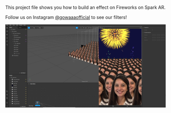 This project file shows you how to build an effect on Fireworks on Spark AR.

Follow us on Instagram [@gowaaaofficial](https://www.instagram.com/gowaaaofficial/) to see our filters!

![](./Screenshot.png)

